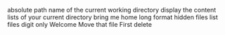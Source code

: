 absolute path name of the current working directory
display the content lists of your current directory
bring me home
long format
hidden files
list files digit only
Welcome
Move that file
First delete

